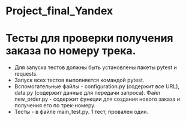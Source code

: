 # Project_final_Yandex
# Тесты для проверки получения заказа по номеру трека.
- Для запуска тестов должны быть установлены пакеты pytest и requests.
- Запуск всех тестов выполняется командой pytest.
- Вспомогательные файлы - configuration.py (содержит все URL), data.py (содержит данные для передачи запроса). Файл new_order.py - содержит функции для создания нового заказа и получения его по трек-номеру.
- Тесты - в файле main_test.py. 1 тест, провален один. 
